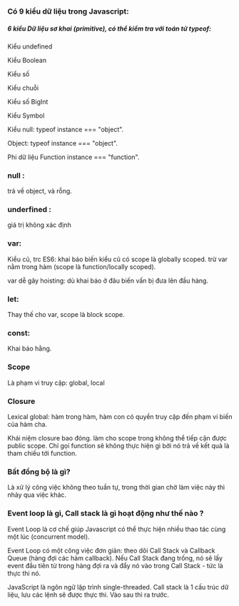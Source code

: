 ### Có 9 kiểu dữ liệu trong Javascript:

##### 6 kiểu Dữ liệu sơ khai (primitive), có thể kiểm tra với toán tử typeof:

Kiểu undefined 

Kiểu Boolean

Kiểu số

Kiểu chuỗi

Kiểu số BigInt 

Kiểu Symbol
 
Kiểu null: typeof instance === "object". 

Object: typeof instance === "object".

Phi dữ liệu Function instance === "function". 

### null : 
trả về object, và rỗng.
### underfined : 
giá trị không xác định

### var: 
Kiểu cũ, trc ES6: khai báo biến kiểu cũ có scope là  globally scoped. trừ var nằm trong hàm (scope là function/locally scoped). 

var dễ gây hoisting: dù khai báo ở đâu biến vấn bị đưa lên đầu hàng.
 
### let: 
Thay thế cho var, scope là block scope.
### const: 
Khai báo hằng.

### Scope
Là phạm vi truy cập: global, local

 ### Closure
Lexical global: hàm trong hàm, hàm con có quyền truy cập đến phạm vi biến của hàm cha.

Khái niệm closure bao đóng. làm cho scope trong không thể tiếp cận được public scope. Chỉ gọi function sẽ không thực hiện gì bởi nó trả về kết quả là tham chiếu tới function.

### Bất đồng bộ là gì?
Là xử lý công việc không theo tuần tự, trong thời gian chờ làm việc này thì nhảy qua việc khác.

### Event loop là gì, Call stack là gì hoạt động như thế nào ?
Event Loop là cơ chế giúp Javascript có thể thực hiện nhiều thao tác cùng một lúc (concurrent model). 

Event Loop có một công việc đơn giản: theo dõi Call Stack và Callback Queue (hàng đợi các hàm callback). Nếu Call Stack đang trống, nó sẽ lấy event đầu tiên từ trong hàng đợi ra và đẩy nó vào trong Call Stack - tức là thực thi nó.

JavaScript là ngôn ngữ lập trình single-threaded.
Call stack là 1 cấu trúc dữ liệu, lưu các lệnh sẽ được thực thi. Vào sau thì ra trước.



